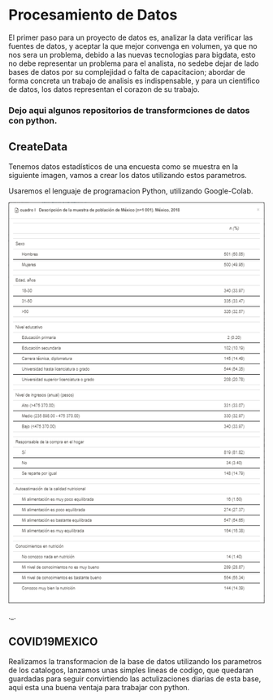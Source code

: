 # Procesamiento de Datos

El primer paso para un proyecto de datos es, analizar la data verificar las fuentes de datos, y aceptar la que mejor convenga en volumen, ya que no nos sera un problema, debido a las nuevas tecnologias para bigdata, esto no debe representar un problema para el analista, no sedebe dejar de lado bases de datos por su complejidad o falta de capacitacion; abordar de forma concreta un trabajo de analisis es indispensable, y para un cientifico de datos, los datos representan el corazon de su trabajo.

### Dejo aqui algunos repositorios de transformciones de datos con python.

## CreateData

Tenemos datos estadísticos de una encuesta como se muestra en la siguiente imagen, vamos a crear los datos utilizando estos parametros.

Usaremos el lenguaje de programacion Python, utilizando Google-Colab.

![Image text](https://github.com/Oswaldoivann/Create_Data/blob/main/Datos.PNG)

._.

## COVID19MEXICO

Realizamos la transformacion de la base de datos utilizando los parametros de los catalogos, lanzamos unas simples lineas de codigo, que quedaran guardadas para seguir convirtiendo las actulizaciones diarias de esta base, aqui esta una buena ventaja para trabajar con python.
